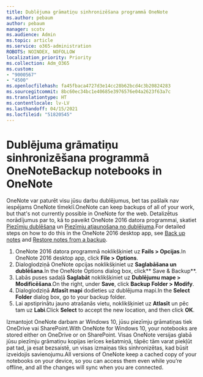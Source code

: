 ```yaml
---
title: Dublējuma grāmatiņu sinhronizēšana programmā OneNote
ms.author: pebaum
author: pebaum
manager: scotv
ms.audience: Admin
ms.topic: article
ms.service: o365-administration
ROBOTS: NOINDEX, NOFOLLOW
localization_priority: Priority
ms.collection: Adm_O365
ms.custom:
- "9000567"
- "4500"
ms.openlocfilehash: fa45fbaca4727d3e14cc28b62bcd4c3b20824283
ms.sourcegitcommit: 8bc60ec34bc1e40685e3976576e04a2623f63a7c
ms.translationtype: HT
ms.contentlocale: lv-LV
ms.lasthandoff: 04/15/2021
ms.locfileid: "51820545"
---
```

# <a name="backup-notebooks-in-onenote"></a><span data-ttu-id="d2595-102">Dublējuma grāmatiņu sinhronizēšana programmā OneNote</span><span class="sxs-lookup"><span data-stu-id="d2595-102">Backup notebooks in OneNote</span></span>

<span data-ttu-id="d2595-103">OneNote var paturēt visu jūsu darbu dublējumus, bet tas pašlaik nav iespējams OneNote tīmeklī.</span><span class="sxs-lookup"><span data-stu-id="d2595-103">OneNote can keep backups of all of your work, but that's not currently possible in OneNote for the web.</span></span> <span data-ttu-id="d2595-104">Detalizētus norādījumus par to, kā to paveikt OneNote 2016 datora programmai, skatiet [Piezīmju dublēšana](https://support.office.com/article/back-up-notes-f58b34b0-611d-435e-87fa-7942a1767af4#id0eaabaaa=2016,_2013,_2010) un [Piezīmju atjaunošana no dublējuma](https://support.microsoft.com/office/5daf9cb0-6769-4998-a5de-f044fdd0d831).</span><span class="sxs-lookup"><span data-stu-id="d2595-104">For detailed steps on how to do this in the OneNote 2016 desktop app, see [Back up notes](https://support.office.com/article/back-up-notes-f58b34b0-611d-435e-87fa-7942a1767af4#id0eaabaaa=2016,_2013,_2010) and [Restore notes from a backup](https://support.microsoft.com/office/5daf9cb0-6769-4998-a5de-f044fdd0d831).</span></span>

1. <span data-ttu-id="d2595-105">OneNote 2016 datora programmā noklikšķiniet uz **Fails > Opcijas**.</span><span class="sxs-lookup"><span data-stu-id="d2595-105">In OneNote 2016 desktop app, click **File > Options**.</span></span>
2. <span data-ttu-id="d2595-106">Dialoglodziņā OneNote opcijas noklikšķiniet uz **Saglabāšana un dublēšana**.</span><span class="sxs-lookup"><span data-stu-id="d2595-106">In the OneNote Options dialog box, click\*\* Save & Backup\*\*.</span></span>
3. <span data-ttu-id="d2595-107">Labās puses sadaļā **Saglabāt** noklikšķiniet uz **Dublējumu mape > Modificēšana**.</span><span class="sxs-lookup"><span data-stu-id="d2595-107">On the right, under **Save**, click **Backup Folder > Modify**.</span></span>
4. <span data-ttu-id="d2595-108">Dialoglodziņā **Atlasīt mapi** dodieties uz dublējuma mapi.</span><span class="sxs-lookup"><span data-stu-id="d2595-108">In the **Select Folder** dialog box, go to your backup folder.</span></span>
5. <span data-ttu-id="d2595-109">Lai apstiprinātu jauno atrašanās vietu, noklikšķiniet uz **Atlasīt** un pēc tam uz **Labi**.</span><span class="sxs-lookup"><span data-stu-id="d2595-109">Click **Select** to accept the new location, and then click **OK**.</span></span>

<span data-ttu-id="d2595-110">Izmantojot OneNote darbam ar Windows 10, jūsu piezīmju grāmatiņas tiek OneDrive vai SharePoint.</span><span class="sxs-lookup"><span data-stu-id="d2595-110">With OneNote for Windows 10, your notebooks are stored either on OneDrive or on SharePoint.</span></span> <span data-ttu-id="d2595-111">Visas OneNote versijas glabā jūsu piezīmju grāmatiņu kopijas ierīces kešatmiņā, tāpēc tām varat piekļūt pat tad, ja esat bezsaistē, un visas izmaiņas tiks sinhronizētas, kad būsit izveidojis savienojumu.</span><span class="sxs-lookup"><span data-stu-id="d2595-111">All versions of OneNote keep a cached copy of your notebooks on your device, so you can access them even while you’re offline, and all the changes will sync when you are connected.</span></span>
